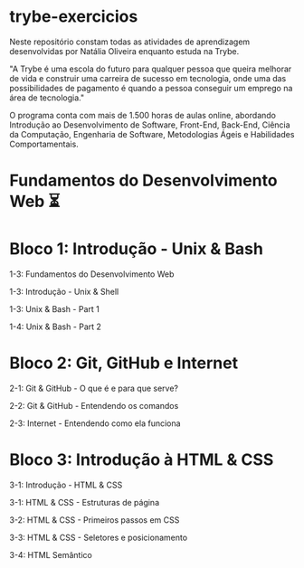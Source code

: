 # trybe-exercicios
Neste repositório constam todas as atividades de aprendizagem desenvolvidas por Natália Oliveira enquanto estuda na Trybe.

"A Trybe é uma escola do futuro para qualquer pessoa que queira melhorar de vida e construir uma carreira de sucesso em tecnologia, onde uma das possibilidades de pagamento é quando a pessoa conseguir um emprego na área de tecnologia."

O programa conta com mais de 1.500 horas de aulas online, abordando Introdução ao Desenvolvimento de Software, Front-End, Back-End, Ciência da Computação, Engenharia de Software, Metodologias Ágeis e Habilidades Comportamentais.

# Fundamentos do Desenvolvimento Web :hourglass_flowing_sand: 

# Bloco 1: Introdução - Unix & Bash

 1-3: Fundamentos do Desenvolvimento Web
 
 1-3: Introdução - Unix & Shell
 
 1-3: Unix & Bash - Part 1
 
 1-4: Unix & Bash - Part 2
 
# Bloco 2: Git, GitHub e Internet
 2-1: Git & GitHub - O que é e para que serve?
 
 2-2: Git & GitHub - Entendendo os comandos
 
 2-3: Internet - Entendendo como ela funciona
 
# Bloco 3: Introdução à HTML & CSS
 3-1: Introdução - HTML & CSS
 
 3-1: HTML & CSS - Estruturas de página
 
 3-2: HTML & CSS - Primeiros passos em CSS
 
 3-3: HTML & CSS - Seletores e posicionamento
 
 3-4: HTML Semântico
 
 

